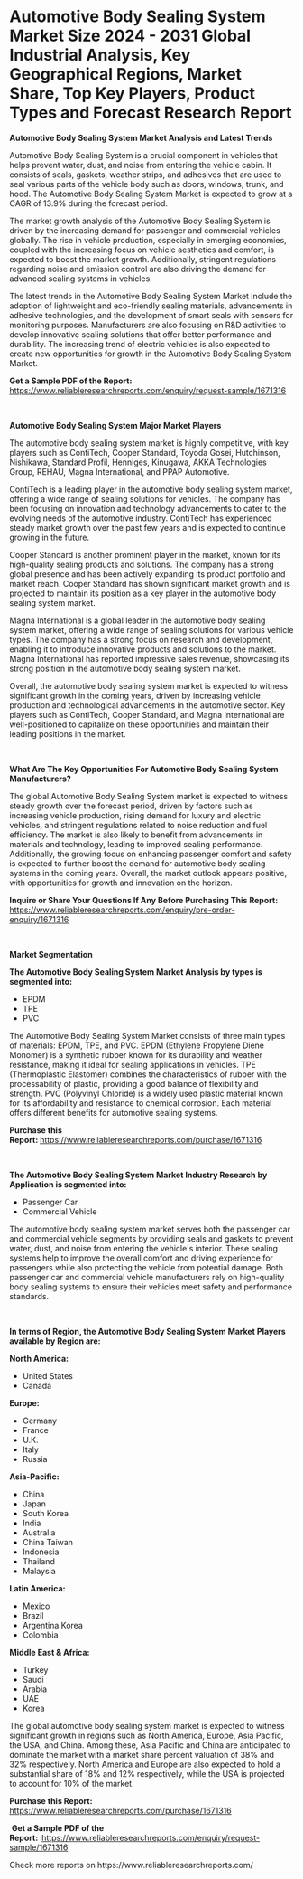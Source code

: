 <p><h1>Automotive Body Sealing System Market Size 2024 - 2031 Global Industrial Analysis, Key Geographical Regions, Market Share, Top Key Players, Product Types and Forecast Research Report</h1></p><p><strong>Automotive Body Sealing System Market Analysis and Latest Trends</strong></p>
<p><p>Automotive Body Sealing System is a crucial component in vehicles that helps prevent water, dust, and noise from entering the vehicle cabin. It consists of seals, gaskets, weather strips, and adhesives that are used to seal various parts of the vehicle body such as doors, windows, trunk, and hood. The Automotive Body Sealing System Market is expected to grow at a CAGR of 13.9% during the forecast period.</p><p>The market growth analysis of the Automotive Body Sealing System is driven by the increasing demand for passenger and commercial vehicles globally. The rise in vehicle production, especially in emerging economies, coupled with the increasing focus on vehicle aesthetics and comfort, is expected to boost the market growth. Additionally, stringent regulations regarding noise and emission control are also driving the demand for advanced sealing systems in vehicles.</p><p>The latest trends in the Automotive Body Sealing System Market include the adoption of lightweight and eco-friendly sealing materials, advancements in adhesive technologies, and the development of smart seals with sensors for monitoring purposes. Manufacturers are also focusing on R&D activities to develop innovative sealing solutions that offer better performance and durability. The increasing trend of electric vehicles is also expected to create new opportunities for growth in the Automotive Body Sealing System Market.</p></p>
<p><strong>Get a Sample PDF of the Report:&nbsp;</strong> <a href="https://www.reliableresearchreports.com/enquiry/request-sample/1671316">https://www.reliableresearchreports.com/enquiry/request-sample/1671316</a></p>
<p>&nbsp;</p>
<p><strong>Automotive Body Sealing System Major Market Players</strong></p>
<p><p>The automotive body sealing system market is highly competitive, with key players such as ContiTech, Cooper Standard, Toyoda Gosei, Hutchinson, Nishikawa, Standard Profil, Henniges, Kinugawa, AKKA Technologies Group, REHAU, Magna International, and PPAP Automotive.</p><p>ContiTech is a leading player in the automotive body sealing system market, offering a wide range of sealing solutions for vehicles. The company has been focusing on innovation and technology advancements to cater to the evolving needs of the automotive industry. ContiTech has experienced steady market growth over the past few years and is expected to continue growing in the future.</p><p>Cooper Standard is another prominent player in the market, known for its high-quality sealing products and solutions. The company has a strong global presence and has been actively expanding its product portfolio and market reach. Cooper Standard has shown significant market growth and is projected to maintain its position as a key player in the automotive body sealing system market.</p><p>Magna International is a global leader in the automotive body sealing system market, offering a wide range of sealing solutions for various vehicle types. The company has a strong focus on research and development, enabling it to introduce innovative products and solutions to the market. Magna International has reported impressive sales revenue, showcasing its strong position in the automotive body sealing system market.</p><p>Overall, the automotive body sealing system market is expected to witness significant growth in the coming years, driven by increasing vehicle production and technological advancements in the automotive sector. Key players such as ContiTech, Cooper Standard, and Magna International are well-positioned to capitalize on these opportunities and maintain their leading positions in the market.</p></p>
<p>&nbsp;</p>
<p><strong>What Are The Key Opportunities For Automotive Body Sealing System Manufacturers?</strong></p>
<p><p>The global Automotive Body Sealing System market is expected to witness steady growth over the forecast period, driven by factors such as increasing vehicle production, rising demand for luxury and electric vehicles, and stringent regulations related to noise reduction and fuel efficiency. The market is also likely to benefit from advancements in materials and technology, leading to improved sealing performance. Additionally, the growing focus on enhancing passenger comfort and safety is expected to further boost the demand for automotive body sealing systems in the coming years. Overall, the market outlook appears positive, with opportunities for growth and innovation on the horizon.</p></p>
<p><strong>Inquire or Share Your Questions If Any Before Purchasing This Report:</strong> <a href="https://www.reliableresearchreports.com/enquiry/pre-order-enquiry/1671316">https://www.reliableresearchreports.com/enquiry/pre-order-enquiry/1671316</a></p>
<p>&nbsp;</p>
<p><strong>Market Segmentation</strong></p>
<p><strong>The Automotive Body Sealing System Market Analysis by types is segmented into:</strong></p>
<p><ul><li>EPDM</li><li>TPE</li><li>PVC</li></ul></p>
<p><p>The Automotive Body Sealing System Market consists of three main types of materials: EPDM, TPE, and PVC. EPDM (Ethylene Propylene Diene Monomer) is a synthetic rubber known for its durability and weather resistance, making it ideal for sealing applications in vehicles. TPE (Thermoplastic Elastomer) combines the characteristics of rubber with the processability of plastic, providing a good balance of flexibility and strength. PVC (Polyvinyl Chloride) is a widely used plastic material known for its affordability and resistance to chemical corrosion. Each material offers different benefits for automotive sealing systems.</p></p>
<p><strong>Purchase this Report:&nbsp;</strong><a href="https://www.reliableresearchreports.com/purchase/1671316">https://www.reliableresearchreports.com/purchase/1671316</a></p>
<p>&nbsp;</p>
<p><strong>The Automotive Body Sealing System Market Industry Research by Application is segmented into:</strong></p>
<p><ul><li>Passenger Car</li><li>Commercial Vehicle</li></ul></p>
<p><p>The automotive body sealing system market serves both the passenger car and commercial vehicle segments by providing seals and gaskets to prevent water, dust, and noise from entering the vehicle's interior. These sealing systems help to improve the overall comfort and driving experience for passengers while also protecting the vehicle from potential damage. Both passenger car and commercial vehicle manufacturers rely on high-quality body sealing systems to ensure their vehicles meet safety and performance standards.</p></p>
<p>&nbsp;</p>
<p><strong>In terms of Region, the Automotive Body Sealing System Market Players available by Region are:</strong></p>
<p>
    <p> <strong> North America: </strong>
        <ul>
            <li>United States</li>
            <li>Canada</li>
        </ul>
        </p> 
    <p> <strong> Europe: </strong>
        <ul>
            <li>Germany</li>
            <li>France</li>
            <li>U.K.</li>
            <li>Italy</li>
            <li>Russia</li>
        </ul>
        </p> 
    <p> <strong> Asia-Pacific: </strong>
        <ul>
            <li>China</li>
            <li>Japan</li>
            <li>South Korea</li>
            <li>India</li>
            <li>Australia</li>
            <li>China Taiwan</li>
            <li>Indonesia</li>
            <li>Thailand</li>
            <li>Malaysia</li>
        </ul>
        </p> 
    <p> <strong> Latin America: </strong>
        <ul>
            <li>Mexico</li>
            <li>Brazil</li>
            <li>Argentina Korea</li>
            <li>Colombia</li>
        </ul>
        </p> 
    <p> <strong> Middle East & Africa: </strong>
        <ul>
            <li>Turkey</li>
            <li>Saudi</li>
            <li>Arabia</li>
            <li>UAE</li>
            <li>Korea</li>
        </ul>
    </p>
    </p>
<p><p>The global automotive body sealing system market is expected to witness significant growth in regions such as North America, Europe, Asia Pacific, the USA, and China. Among these, Asia Pacific and China are anticipated to dominate the market with a market share percent valuation of 38% and 32% respectively. North America and Europe are also expected to hold a substantial share of 18% and 12% respectively, while the USA is projected to account for 10% of the market.</p></p>
<p><strong>Purchase this Report: </strong><a href="https://www.reliableresearchreports.com/purchase/1671316">https://www.reliableresearchreports.com/purchase/1671316</a></p>
<p>&nbsp;<strong>Get a Sample PDF of the Report:&nbsp;&nbsp;</strong><a href="https://www.reliableresearchreports.com/enquiry/request-sample/1671316">https://www.reliableresearchreports.com/enquiry/request-sample/1671316</a></p>
<p><strong></strong></p>
<p>Check more reports on https://www.reliableresearchreports.com/</p>